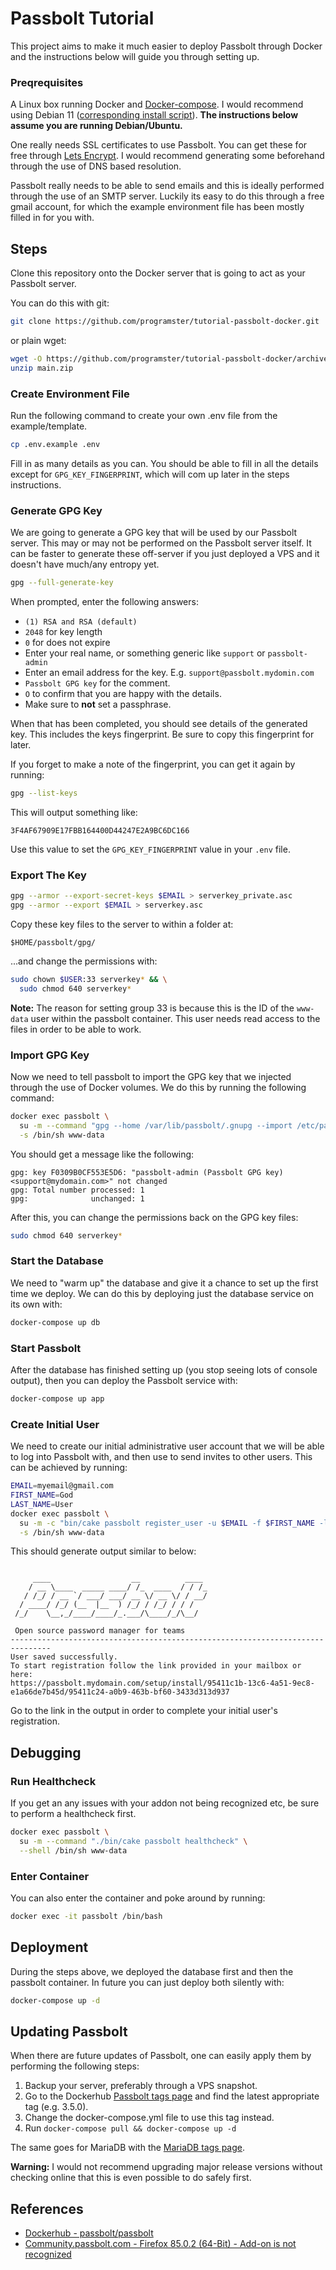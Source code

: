 # Passbolt Tutorial
This project aims to make it much easier to deploy Passbolt through Docker and
the instructions below will guide you through setting up.


### Preqrequisites
A Linux box running Docker and [Docker-compose](https://blog.programster.org/debian-8-install-docker-compose).
I would recommend using Debian 11 ([corresponding install script](https://blog.programster.org/debian-11-install-docker)).
**The instructions below assume you are running Debian/Ubuntu.**

One really needs SSL certificates to use Passbolt. You can get these for free
through [Lets Encrypt](https://letsencrypt.org/). I would recommend generating
some beforehand through the use of DNS based resolution.

Passbolt really needs to be able to send emails and this is ideally
performed through the use of an SMTP server. Luckily its easy to do
this through a free gmail account, for which the example environment
file has been mostly filled in for you with.


## Steps
Clone this repository onto the Docker server that is going to act as your
Passbolt server.

You can do this with git:
```bash
git clone https://github.com/programster/tutorial-passbolt-docker.git
```

or plain wget:
```bash
wget -O https://github.com/programster/tutorial-passbolt-docker/archive/refs/heads/main.zip
unzip main.zip
```

### Create Environment File
Run the following command to create your own .env file from the 
example/template.

```bash
cp .env.example .env
```

Fill in as many details as you can. You should be able to fill in all the 
details except for `GPG_KEY_FINGERPRINT`, which will com up later in the
steps instructions.


### Generate GPG Key
We are going to generate a GPG key that will be used by our Passbolt server. 
This may or may not be performed on the Passbolt server itself. It can be
faster to generate these off-server if you just deployed a VPS and it doesn't
have much/any entropy yet.

```bash
gpg --full-generate-key
```

When prompted, enter the following answers:
- `(1) RSA and RSA (default)`
- `2048` for key length
- `0` for does not expire
- Enter your real name, or something generic like `support` or `passbolt-admin`
- Enter an email address for the key. E.g. `support@passbolt.mydomin.com`
- `Passbolt GPG key` for the comment.
- `O` to confirm that you are happy with the details.
- Make sure to **not** set a passphrase.

When that has been completed, you should see details of the generated key. This 
includes the keys fingerprint. Be sure to copy this fingerprint for later.

If you forget to make a note of the fingerprint, you can get it again by 
running:

```bash
gpg --list-keys
```
This will output something like:

```
3F4AF67909E17FBB164400D44247E2A9BC6DC166
```

Use this value to set the `GPG_KEY_FINGERPRINT` value in your `.env` file.


### Export The Key

```bash
gpg --armor --export-secret-keys $EMAIL > serverkey_private.asc
gpg --armor --export $EMAIL > serverkey.asc
```

Copy these key files to the server to within a folder at:
```
$HOME/passbolt/gpg/
```

...and change the permissions with:

```bash
sudo chown $USER:33 serverkey* && \
  sudo chmod 640 serverkey*
```

**Note:** The reason for setting group 33 is because this is the ID of the 
`www-data` user within the passbolt container. This user needs read access to 
the files in order to be able to work.


### Import GPG Key
Now we need to tell passbolt to import the GPG key that we injected through the
use of Docker volumes. We do this by running the following command:

```bash
docker exec passbolt \
  su -m --command "gpg --home /var/lib/passbolt/.gnupg --import /etc/passbolt/gpg/serverkey_private.asc" \
  -s /bin/sh www-data
```

You should get a message like the following:
```
gpg: key F0309B0CF553E5D6: "passbolt-admin (Passbolt GPG key) <support@mydomain.com>" not changed
gpg: Total number processed: 1
gpg:              unchanged: 1
```

After this,  you can change the permissions back on the GPG key files:

```bash
sudo chmod 640 serverkey*
```

### Start the Database
We need to "warm up" the database and give it a chance to set up the first time
we deploy. We can do this by deploying just the database service on its own 
with:

```bash
docker-compose up db
```

### Start Passbolt
After the database has finished setting up (you stop seeing lots of console 
output), then you can deploy the Passbolt service with:

```bash
docker-compose up app
```


### Create Initial User
We need to create our initial administrative user account that we will
be able to log into Passbolt with, and then use to send invites to other users.
This can be achieved by running:

```bash
EMAIL=myemail@gmail.com
FIRST_NAME=God
LAST_NAME=User
docker exec passbolt \
  su -m -c "bin/cake passbolt register_user -u $EMAIL -f $FIRST_NAME -l $LAST_NAME -r admin" \
  -s /bin/sh www-data
```

This should generate output similar to below:
```

     ____                  __          ____  
    / __ \____  _____ ____/ /_  ____  / / /_ 
   / /_/ / __ `/ ___/ ___/ __ \/ __ \/ / __/ 
  / ____/ /_/ (__  |__  ) /_/ / /_/ / / /    
 /_/    \__,_/____/____/_.___/\____/_/\__/   

 Open source password manager for teams
-------------------------------------------------------------------------------
User saved successfully.
To start registration follow the link provided in your mailbox or here: 
https://passbolt.mydomain.com/setup/install/95411c1b-13c6-4a51-9ec8-e1a66de7b45d/95411c24-a0b9-463b-bf60-3433d313d937
```

Go to the link in the output in order to complete your initial user's 
registration.


## Debugging

### Run Healthcheck
If you get an any issues with your addon not being recognized etc, be sure to 
perform a healthcheck first.

```bash
docker exec passbolt \
  su -m --command "./bin/cake passbolt healthcheck" \
  --shell /bin/sh www-data
```

### Enter Container
You can also enter the container and poke around by running:

```bash
docker exec -it passbolt /bin/bash
```


## Deployment
During the steps above, we deployed the database first and then the passbolt 
container. In future you can just deploy both silently with:

```bash
docker-compose up -d
```

## Updating Passbolt
When there are future updates of Passbolt, one can easily apply them 
by performing the following steps:

1. Backup your server, preferably through a VPS snapshot.
2. Go to the Dockerhub [Passbolt tags page](https://hub.docker.com/r/passbolt/passbolt/tags) and find the latest appropriate tag (e.g. 3.5.0).
3. Change the docker-compose.yml file to use this tag instead.
4. Run `docker-compose pull && docker-compose up -d`

The same goes for MariaDB with the 
[MariaDB tags page](https://hub.docker.com/_/mariadb?tab=tags).

**Warning:** I would not recommend upgrading major release versions without
checking online that this is even possible to do safely first.


## References
* [Dockerhub - passbolt/passbolt](https://hub.docker.com/r/passbolt/passbolt/)
* [Community.passbolt.com - Firefox 85.0.2 (64-Bit) - Add-on is not recognized](https://community.passbolt.com/t/firefox-85-0-2-64-bit-add-on-is-not-recognized/3849/3)
